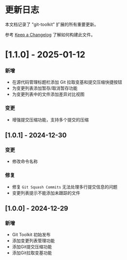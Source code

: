 # 更新日志

本文档记录了 "git-toolkit" 扩展的所有重要更新。

参考 [Keep a Changelog](http://keepachangelog.com/) 了解如何构建此文件。

# [1.1.0] - 2025-01-12
### 新增
- 在源代码管理标题栏添加 Git 拉取变基和提交压缩快捷按钮
- 为变更列表添加暂存/取消暂存功能
- 为变更列表中的文件添加差异对比视图

### 变更
- 增强提交压缩功能，支持多个提交的压缩

## [1.0.1] - 2024-12-30
### 变更
- 修改命令名称

### 修复
- 修复 `Git Squash Commits` 无法处理多行提交信息的问题
- 变更列表提示不能添加未跟踪的文件

## [1.0.0] - 2024-12-29
### 新增
- Git Toolkit 初始发布
- 添加变更列表管理功能
- 添加Git提交压缩功能
- 添加Git拉取变基功能